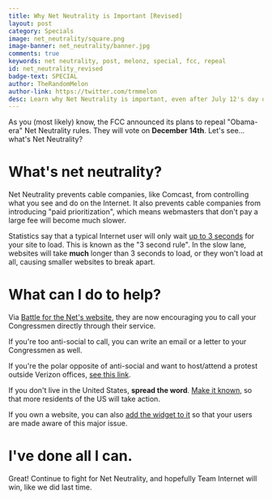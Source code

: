 ```yaml
---
title: Why Net Neutrality is Important [Revised]
layout: post
category: Specials
image: net_neutrality/square.png
image-banner: net_neutrality/banner.jpg
comments: true
keywords: net neutrality, post, melonz, special, fcc, repeal
id: net_neutrality_revised
badge-text: SPECIAL
author: TheRandomMelon
author-link: https://twitter.com/trmmelon
desc: Learn why Net Neutrality is important, even after July 12's day of action and what you can do to protect it.
---
```


As you (most likely) know, the FCC announced its plans to repeal "Obama-era" Net Neutrality rules. They will vote on **December 14th**. Let's see... what's Net Neutrality?

# What's net neutrality?
Net Neutrality prevents cable companies, like Comcast, from controlling what you see and do on the Internet. It also prevents cable companies from introducing "paid prioritization", which means webmasters that don't pay a large fee will become much slower.


Statistics say that a typical Internet user will only wait [up to 3 seconds](https://www.google.com/search?q=website+3+second+rule) for your site to load. This is known as the "3 second rule". In the slow lane, websites will take **much** longer than 3 seconds to load, or they won't load at all, causing smaller websites to break apart.


# What can I do to help?
Via [Battle for the Net's website](https://www.battleforthenet.com/), they are now encouraging you to call your Congressmen directly through their service.

If you're too anti-social to call, you can write an email or a letter to your Congressmen as well.

If you're the polar opposite of anti-social and want to host/attend a protest outside Verizon offices, [see this link](https://events.battleforthenet.com/).

If you don't live in the United States, **spread the word**. [Make it known](#share-post), so that more residents of the US will take action. 

If you own a website, you can also [add the widget to it](https://widget.battleforthenet.com) so that your users are made aware of this major issue.


# I've done all I can.
Great! Continue to fight for Net Neutrality, and hopefully Team Internet will win, like we did last time.
